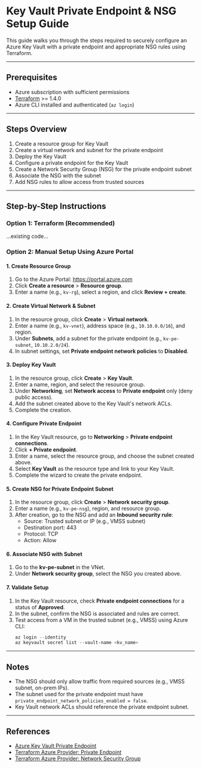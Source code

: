 # Key Vault Private Endpoint & NSG Setup Guide

This guide walks you through the steps required to securely configure an Azure Key Vault with a private endpoint and appropriate NSG rules using Terraform.

---

## Prerequisites
- Azure subscription with sufficient permissions
- [Terraform](https://www.terraform.io/downloads.html) >= 1.4.0
- Azure CLI installed and authenticated (`az login`)

---

## Steps Overview
1. Create a resource group for Key Vault
2. Create a virtual network and subnet for the private endpoint
3. Deploy the Key Vault
4. Configure a private endpoint for the Key Vault
5. Create a Network Security Group (NSG) for the private endpoint subnet
6. Associate the NSG with the subnet
7. Add NSG rules to allow access from trusted sources

---


## Step-by-Step Instructions

### Option 1: Terraform (Recommended)
...existing code...

### Option 2: Manual Setup Using Azure Portal

#### 1. Create Resource Group
1. Go to the Azure Portal: https://portal.azure.com
2. Click **Create a resource** > **Resource group**.
3. Enter a name (e.g., `kv-rg`), select a region, and click **Review + create**.

#### 2. Create Virtual Network & Subnet
1. In the resource group, click **Create** > **Virtual network**.
2. Enter a name (e.g., `kv-vnet`), address space (e.g., `10.10.0.0/16`), and region.
3. Under **Subnets**, add a subnet for the private endpoint (e.g., `kv-pe-subnet`, `10.10.2.0/24`).
4. In subnet settings, set **Private endpoint network policies** to **Disabled**.

#### 3. Deploy Key Vault
1. In the resource group, click **Create** > **Key Vault**.
2. Enter a name, region, and select the resource group.
3. Under **Networking**, set **Network access** to **Private endpoint** only (deny public access).
4. Add the subnet created above to the Key Vault's network ACLs.
5. Complete the creation.

#### 4. Configure Private Endpoint
1. In the Key Vault resource, go to **Networking** > **Private endpoint connections**.
2. Click **+ Private endpoint**.
3. Enter a name, select the resource group, and choose the subnet created above.
4. Select **Key Vault** as the resource type and link to your Key Vault.
5. Complete the wizard to create the private endpoint.

#### 5. Create NSG for Private Endpoint Subnet
1. In the resource group, click **Create** > **Network security group**.
2. Enter a name (e.g., `kv-pe-nsg`), region, and resource group.
3. After creation, go to the NSG and add an **Inbound security rule**:
   - Source: Trusted subnet or IP (e.g., VMSS subnet)
   - Destination port: 443
   - Protocol: TCP
   - Action: Allow

#### 6. Associate NSG with Subnet
1. Go to the **kv-pe-subnet** in the VNet.
2. Under **Network security group**, select the NSG you created above.

#### 7. Validate Setup
1. In the Key Vault resource, check **Private endpoint connections** for a status of **Approved**.
2. In the subnet, confirm the NSG is associated and rules are correct.
3. Test access from a VM in the trusted subnet (e.g., VMSS) using Azure CLI:
   ```powershell
   az login --identity
   az keyvault secret list --vault-name <kv_name>
   ```

---

## Notes
- The NSG should only allow traffic from required sources (e.g., VMSS subnet, on-prem IPs).
- The subnet used for the private endpoint must have `private_endpoint_network_policies_enabled = false`.
- Key Vault network ACLs should reference the private endpoint subnet.

---

## References
- [Azure Key Vault Private Endpoint](https://learn.microsoft.com/en-us/azure/key-vault/general/private-link-service)
- [Terraform Azure Provider: Private Endpoint](https://registry.terraform.io/providers/hashicorp/azurerm/latest/docs/resources/private_endpoint)
- [Terraform Azure Provider: Network Security Group](https://registry.terraform.io/providers/hashicorp/azurerm/latest/docs/resources/network_security_group)
